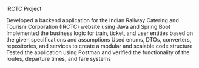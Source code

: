 IRCTC Project

Developed a backend application for the Indian Railway Catering and Tourism Corporation (IRCTC) website using Java and Spring Boot
Implemented the business logic for train, ticket, and user entities based on the given specifications and assumptions
Used enums, DTOs, converters, repositories, and services to create a modular and scalable code structure
Tested the application using Postman and verified the functionality of the routes, departure times, and fare systems
